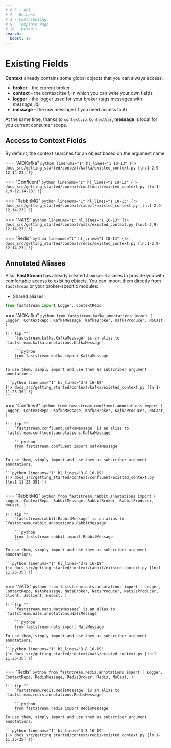 ```yaml
---
# 0.5 - API
# 2 - Release
# 3 - Contributing
# 5 - Template Page
# 10 - Default
search:
  boost: 10
---
```


# Existing Fields

**Context** already contains some global objects that you can always access:

* **broker** - the current broker
* **context** - the context itself, in which you can write your own fields
* **logger** - the logger used for your broker (tags messages with *message_id*)
* **message** - the raw message (if you need access to it)

At the same time, thanks to `contextlib.ContextVar`, **message** is local for you current consumer scope.

## Access to Context Fields

By default, the context searches for an object based on the argument name.

=== "AIOKafka"
    ```python linenums="1" hl_lines="1 10-13"
    {!> docs_src/getting_started/context/kafka/existed_context.py [ln:1-2,9-12,14-23] !}
    ```

=== "Confluent"
    ```python linenums="1" hl_lines="1 10-13"
    {!> docs_src/getting_started/context/confluent/existed_context.py [ln:1-2,9-12,14-23] !}
    ```

=== "RabbitMQ"
    ```python linenums="1" hl_lines="1 10-13"
    {!> docs_src/getting_started/context/rabbit/existed_context.py [ln:1-2,9-12,14-23] !}
    ```

=== "NATS"
    ```python linenums="1" hl_lines="1 10-13"
    {!> docs_src/getting_started/context/nats/existed_context.py [ln:1-2,9-12,14-23] !}
    ```

=== "Redis"
    ```python linenums="1" hl_lines="1 10-13"
    {!> docs_src/getting_started/context/redis/existed_context.py [ln:1-2,9-12,14-23] !}
    ```

## Annotated Aliases

Also, **FastStream** has already created `Annotated` aliases to provide you with comfortable access to existing objects. You can import them directly from `faststream` or your broker-specific modules:

* Shared aliases

```python
from faststream import Logger, ContextRepo
```

=== "AIOKafka"
    ```python
    from faststream.kafka.annotations import (
        Logger, ContextRepo, KafkaMessage,
        KafkaBroker, KafkaProducer, NoCast,
    )
    ```

    !!! tip ""
        `faststream.kafka.KafkaMessage` is an alias to `faststream.kafka.annotations.KafkaMessage`

        ```python
        from faststream.kafka import KafkaMessage
        ```

    To use them, simply import and use them as subscriber argument annotations.

    ```python linenums="1" hl_lines="3-8 16-19"
    {!> docs_src/getting_started/context/kafka/existed_context.py [ln:1-11,25-35] !}
    ```

=== "Confluent"
    ```python
    from faststream.confluent.annotations import (
        Logger, ContextRepo, KafkaMessage,
        KafkaBroker, KafkaProducer, NoCast,
    )
    ```

    !!! tip ""
        `faststream.confluent.KafkaMessage` is an alias to `faststream.confluent.annotations.KafkaMessage`

        ```python
        from faststream.confluent import KafkaMessage
        ```

    To use them, simply import and use them as subscriber argument annotations.

    ```python linenums="1" hl_lines="3-8 16-19"
    {!> docs_src/getting_started/context/confluent/existed_context.py [ln:1-11,25-35] !}
    ```

=== "RabbitMQ"
    ```python
    from faststream.rabbit.annotations import (
        Logger, ContextRepo, RabbitMessage,
        RabbitBroker, RabbitProducer, NoCast,
    )
    ```

    !!! tip ""
        `faststream.rabbit.RabbitMessage` is an alias to `faststream.rabbit.annotations.RabbitMessage`

        ```python
        from faststream.rabbit import RabbitMessage
        ```

    To use them, simply import and use them as subscriber argument annotations.

    ```python linenums="1" hl_lines="3-8 16-19"
    {!> docs_src/getting_started/context/rabbit/existed_context.py [ln:1-11,25-35] !}
    ```

=== "NATS"
    ```python
    from faststream.nats.annotations import (
        Logger, ContextRepo, NatsMessage,
        NatsBroker, NatsProducer, NatsJsProducer,
        Client, JsClient, NoCast,
    )
    ```

    !!! tip ""
        `faststream.nats.NatsMessage` is an alias to `faststream.nats.annotations.NatsMessage`

        ```python
        from faststream.nats import NatsMessage
        ```
    To use them, simply import and use them as subscriber argument annotations.

    ```python linenums="1" hl_lines="3-8 16-19"
    {!> docs_src/getting_started/context/nats/existed_context.py [ln:1-11,25-35] !}
    ```

=== "Redis"
    ```python
    from faststream.redis.annotations import (
        Logger, ContextRepo, RedisMessage,
        RedisBroker, Redis, NoCast,
    )
    ```

    !!! tip ""
        `faststream.redis.RedisMessage` is an alias to `faststream.redis.annotations.RedisMessage`

        ```python
        from faststream.redis import RedisMessage
        ```
    To use them, simply import and use them as subscriber argument annotations.

    ```python linenums="1" hl_lines="3-8 16-19"
    {!> docs_src/getting_started/context/redis/existed_context.py [ln:1-11,25-35] !}
    ```